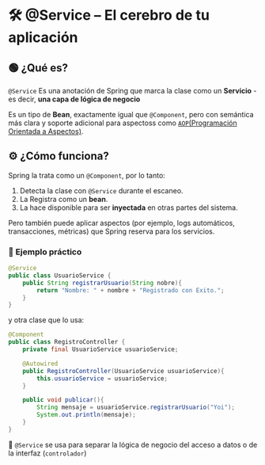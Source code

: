 # 🛠️ @Service – El cerebro de tu aplicación

## 🟢 ¿Qué es?
`@Service` Es una anotación de Spring que marca la clase como un **Servicio** - es decir, **una capa de lógica de negocio**

Es un tipo de **Bean**, exactamente igual que `@Component`, pero con semántica más clara y soporte adicional para aspectoss como [`AOP`(Programación Orientada a Aspectos)](/00_INTRODUCCIÓN/02_Definiciones/04_AOP.md).

## ⚙️ ¿Cómo funciona?

Spring la trata como un `@Component`, por lo tanto:

1. Detecta la clase con `@Service` durante el escaneo.
2. La Registra como un **bean**.
3. La hace disponible para ser **inyectada** en otras partes del sistema.

Pero también puede aplicar aspectos (por ejemplo, logs automáticos, transacciones, métricas) que Spring reserva para los servicios.

### 🧪 Ejemplo práctico
```java
@Service
public class UsuarioService {
    public String registrarUsuario(String nobre){
        return "Nombre: " + nombre + "Registrado con Exito.";
    }
}
```
y otra clase que lo usa:
```java
@Component
public class RegistroController {
    private final UsuarioService usuarioService;

    @Autowired
    public RegistroController(UsuarioService usuarioService){
        this.usuarioService = usuarioService;
    }

    public void publicar(){
        String mensaje = usuarioService.registrarUsuario("Yoi");
        System.out.println(mensaje);
    }
}
```
📌 `@Service` se usa para separar la lógica de negocio del acceso a datos o de la interfaz (`controlador`)

